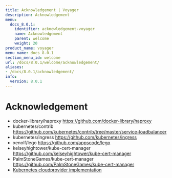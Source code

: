 ```yaml
---
title: Acknowledgement | Voyager
description: Acknowledgement
menu:
  docs_8.0.1:
    identifier: acknowledgement-voyager
    name: Acknowledgement
    parent: welcome
    weight: 20
product_name: voyager
menu_name: docs_8.0.1
section_menu_id: welcome
url: /docs/8.0.1/welcome/acknowledgement/
aliases:
- /docs/8.0.1/acknowledgement/
info:
  version: 8.0.1
---
```


# Acknowledgement

 - docker-library/haproxy https://github.com/docker-library/haproxy
 - kubernetes/contrib https://github.com/kubernetes/contrib/tree/master/service-loadbalancer
 - kubernetes/ingress https://github.com/kubernetes/ingress
 - xenolf/lego https://github.com/appscode/lego
 - kelseyhightower/kube-cert-manager https://github.com/kelseyhightower/kube-cert-manager
 - PalmStoneGames/kube-cert-manager https://github.com/PalmStoneGames/kube-cert-manager
 - [Kubernetes cloudprovider implementation](https://github.com/kubernetes/kubernetes/tree/master/pkg/cloudprovider)
